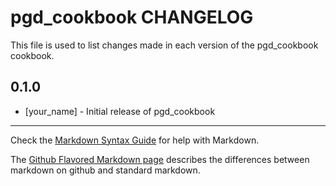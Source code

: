 pgd_cookbook CHANGELOG
======================

This file is used to list changes made in each version of the pgd_cookbook cookbook.

0.1.0
-----
- [your_name] - Initial release of pgd_cookbook

- - -
Check the [Markdown Syntax Guide](http://daringfireball.net/projects/markdown/syntax) for help with Markdown.

The [Github Flavored Markdown page](http://github.github.com/github-flavored-markdown/) describes the differences between markdown on github and standard markdown.
